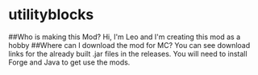 # utilityblocks
##Who is making this Mod?
Hi, I'm Leo and I'm creating this mod as a hobby
##Where can I download the mod for MC?
You can see download links for the already built .jar files in the releases. You will need to install Forge and Java to get use the mods.
